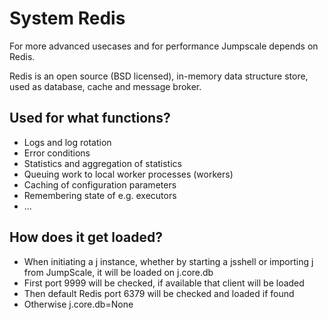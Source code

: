# System Redis

For more advanced usecases and for performance Jumpscale depends on Redis.

Redis is an open source (BSD licensed), in-memory data structure store, used as database, cache and message broker.


## Used for what functions?

- Logs and log rotation
- Error conditions
- Statistics and aggregation of statistics
- Queuing work to local worker processes (workers)
- Caching of configuration parameters
- Remembering state of e.g. executors
- ...

## How does it get loaded?
- When initiating a j instance, whether by starting a jsshell or importing j from JumpScale, it will be loaded on j.core.db
- First port 9999 will be checked, if available that client will be loaded
- Then default Redis port 6379 will be checked and loaded if found
- Otherwise j.core.db=None